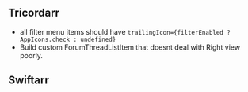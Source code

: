 Tricordarr
----------
* all filter menu items should have `trailingIcon={filterEnabled ? AppIcons.check : undefined}`
* Build custom ForumThreadListItem that doesnt deal with Right view poorly.

Swiftarr
--------
